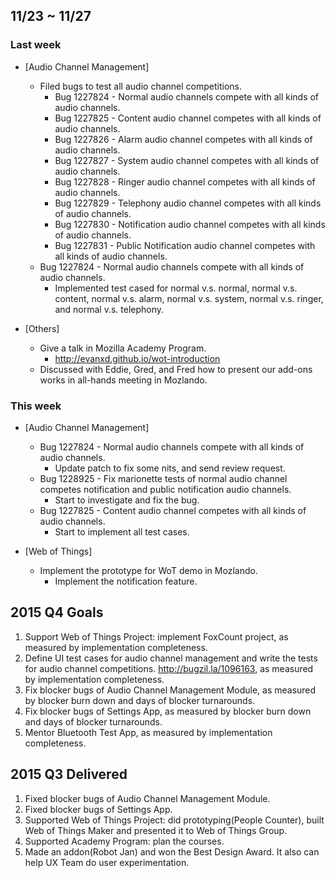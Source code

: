 ## 11/23 ~ 11/27 ##

### Last week
* [Audio Channel Management]
  - Filed bugs to test all audio channel competitions.
    - Bug 1227824 - Normal audio channels compete with all kinds of audio channels.
    - Bug 1227825 - Content audio channel competes with all kinds of audio channels.
    - Bug 1227826 - Alarm audio channel competes with all kinds of audio channels.
    - Bug 1227827 - System audio channel competes with all kinds of audio channels.
    - Bug 1227828 - Ringer audio channel competes with all kinds of audio channels.
    - Bug 1227829 - Telephony audio channel competes with all kinds of audio channels.
    - Bug 1227830 - Notification audio channel competes with all kinds of audio channels.
    - Bug 1227831 - Public Notification audio channel competes with all kinds of audio channels.
  - Bug 1227824 - Normal audio channels compete with all kinds of audio channels.
    - Implemented test cased for normal v.s. normal, normal v.s. content, normal v.s. alarm, normal v.s. system, normal v.s. ringer, and normal v.s. telephony. 

* [Others]
  - Give a talk in Mozilla Academy Program.
    - http://evanxd.github.io/wot-introduction
  - Discussed with Eddie, Gred, and Fred how to present our add-ons works in all-hands meeting in Mozlando.

### This week
* [Audio Channel Management]
  - Bug 1227824 - Normal audio channels compete with all kinds of audio channels.
    - Update patch to fix some nits, and send review request.
  - Bug 1228925 - Fix marionette tests of normal audio channel competes notification and public notification audio channels.
    - Start to investigate and fix the bug.
  - Bug 1227825 - Content audio channel competes with all kinds of audio channels.
    - Start to implement all test cases.

* [Web of Things]
  - Implement the prototype for WoT demo in Mozlando.
    - Implement the notification feature.

## 2015 Q4 Goals
1. Support Web of Things Project: implement FoxCount project, as measured by implementation completeness.
2. Define UI test cases for audio channel management and write the tests for audio channel competitions. http://bugzil.la/1096163, as measured by implementation completeness.
3. Fix blocker bugs of Audio Channel Management Module, as measured by blocker burn down and days of blocker turnarounds.
4. Fix blocker bugs of Settings App, as measured by blocker burn down and days of blocker turnarounds.
5. Mentor Bluetooth Test App, as measured by implementation completeness.

## 2015 Q3 Delivered
1. Fixed blocker bugs of Audio Channel Management Module.
2. Fixed blocker bugs of Settings App.
3. Supported Web of Things Project: did prototyping(People Counter), built Web of Things Maker and presented it to Web of Things Group.
4. Supported Academy Program: plan the courses.
5. Made an addon(Robot Jan) and won the Best Design Award. It also can help UX Team do user experimentation.
